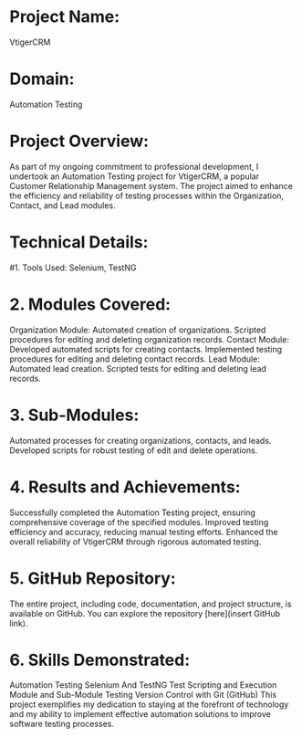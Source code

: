 # Project Name:
VtigerCRM

# Domain:
Automation Testing

# Project Overview:
As part of my ongoing commitment to professional development, I undertook an Automation Testing project for VtigerCRM, a popular Customer Relationship Management system. The project aimed to enhance the efficiency and reliability of testing processes within the Organization, Contact, and Lead modules.

# Technical Details: 
#1. Tools Used: 
Selenium, TestNG

# 2. Modules Covered:
Organization Module: Automated creation of organizations. Scripted procedures for editing and deleting organization records. 
Contact Module: Developed automated scripts for creating contacts. Implemented testing procedures for editing and deleting contact records. 
Lead Module: Automated lead creation. Scripted tests for editing and deleting lead records. 
# 3. Sub-Modules:
Automated processes for creating organizations, contacts, and leads. Developed scripts for robust testing of edit and delete operations.

# 4. Results and Achievements:
Successfully completed the Automation Testing project, ensuring comprehensive coverage of the specified modules. Improved testing efficiency and accuracy, reducing manual testing efforts. Enhanced the overall reliability of VtigerCRM through rigorous automated testing.

# 5. GitHub Repository:
The entire project, including code, documentation, and project structure, is available on GitHub. You can explore the repository [here](insert GitHub link).

# 6. Skills Demonstrated:
Automation Testing Selenium And TestNG Test Scripting and Execution Module and Sub-Module Testing Version Control with Git (GitHub) This project exemplifies my dedication to staying at the forefront of technology and my ability to implement effective automation solutions to improve software testing processes.
